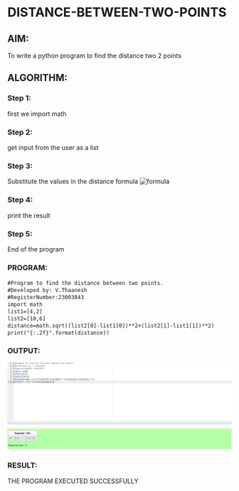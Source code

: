 # DISTANCE-BETWEEN-TWO-POINTS

## AIM:
To write a python program to find the distance two 2 points
## ALGORITHM:
### Step 1: 
first  we import math
### Step 2:
get input from the user as a list 
### Step 3: 
Substitute the values in the distance formula  ![formula](/formula.JPG)
### Step 4: 
print the result
### Step 5: 
End of the program
### PROGRAM:
 ```
#Program to find the distance between two points.
#Developed by: V.Thaanesh
#RegisterNumber:23003843
import math
list1=[4,2]
list2=[10,6]
distance=math.sqrt((list2[0]-list1[0])**2+(list2[1]-list1[1])**2)
print("{:.2f}".format(distance)) 
 ``` 


### OUTPUT:
![output](/Screenshot%202023-07-25%20142849.png)

### RESULT:
THE PROGRAM EXECUTED SUCCESSFULLY